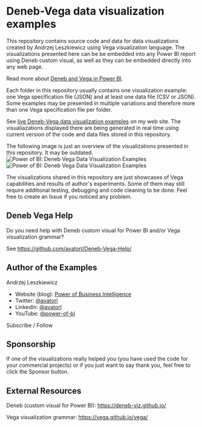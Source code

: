 # Deneb-Vega data visualization examples

This repository contains source code and data for data visualizations created by Andrzej Leszkiewicz using Vega visualization language. The visualizations presented here can be be embedded into any Power BI report using Deneb custom visual, as well as they can be embedded directly into any web page.

Read more about [Deneb and Vega in Power BI](https://powerofbi.org/dataviz-galaxy-power-bi-deneb-vega/).

Each folder in this repository usually contains one visualization example: one Vega specification file (JSON) and at least one data file (CSV or JSON). Some examples may be presented in multiple variations and therefore more than one Vega specification file per folder.

See [live Deneb-Vega data visualization examples](https://powerofbi.org/deneb-vega-data-visualization-examples/) on my web site.
The visualiazations displayed there are being generated in real time using current version of the code and data files stored in this repository.

The following image is just an overview of the visualizations presented in this repository. It may be outdated.
![Power of BI: Deneb Vega Data Visualization Examples](https://raw.githubusercontent.com/avatorl/Deneb-Vega/main/_images/vega-examples-tumbnails-1.png)
![Power of BI: Deneb Vega Data Visualization Examples](https://raw.githubusercontent.com/avatorl/Deneb-Vega/main/_images/vega-examples-tumbnails-2.png)

The visualizations shared in this repository are just showcases of Vega capabilities and results of author's experiments. Some of them may still require additional testing, debugging and code cleaning to be done. Feel free to create an Issue if you noticed any problem.

## Deneb Vega Help

Do you need help with Deneb custom visual for Power BI and/or Vega visualization grammar?

See https://github.com/avatorl/Deneb-Vega-Help/

## Author of the Examples

Andrzej Leszkiewicz
- Website (blog): [Power of Business Intelligence](https://powerofbi.org/)
- Twitter: [@avatorl](https://twitter.com/avatorl)
- LinkedIn: [@avatorl](https://www.linkedin.com/in/avatorl/)
- YouTube: [@power-of-bi](https://www.youtube.com/@power-of-bi)

Subscribe / Follow

## Sponsorship

If one of the visualizations really helped you (you have used the code for your commercial projects) or if you just want to say thank you, feel free to click the Sponsor button.

## External Resources

Deneb (custom visual for Power BI): https://deneb-viz.github.io/

Vega visualization grammar: https://vega.github.io/vega/

